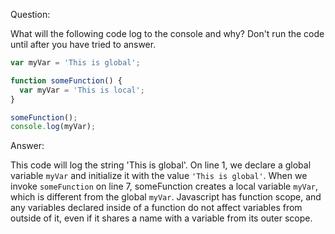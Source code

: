 Question:

What will the following code log to the console and why? Don't run the code
until after you have tried to answer.

```Javascript
var myVar = 'This is global';

function someFunction() {
  var myVar = 'This is local';
}

someFunction();
console.log(myVar);
```

Answer:

This code will log the string 'This is global'.
On line 1, we declare a global variable `myVar` and initialize it with the
value `'This is global'`. When we invoke `someFunction` on line 7, someFunction
creates a local variable `myVar`, which is different from the global `myVar`.
Javascript has function scope, and any variables declared inside of a function
do not affect variables from outside of it, even if it shares a name with a
variable from its outer scope.